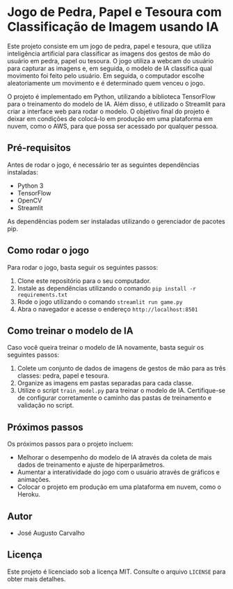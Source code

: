 # Jogo de Pedra, Papel e Tesoura com Classificação de Imagem usando IA

Este projeto consiste em um jogo de pedra, papel e tesoura, que utiliza inteligência artificial para classificar as imagens dos gestos de mão do usuário em pedra, papel ou tesoura. O jogo utiliza a webcam do usuário para capturar as imagens e, em seguida, o modelo de IA classifica qual movimento foi feito pelo usuário. Em seguida, o computador escolhe aleatoriamente um movimento e é determinado quem venceu o jogo. 

O projeto é implementado em Python, utilizando a biblioteca TensorFlow para o treinamento do modelo de IA. Além disso, é utilizado o Streamlit para criar a interface web para rodar o modelo. O objetivo final do projeto é deixar em condições de colocá-lo em produção em uma plataforma em nuvem, como o AWS, para que possa ser acessado por qualquer pessoa.

## Pré-requisitos

Antes de rodar o jogo, é necessário ter as seguintes dependências instaladas:

- Python 3
- TensorFlow
- OpenCV
- Streamlit

As dependências podem ser instaladas utilizando o gerenciador de pacotes pip.

## Como rodar o jogo

Para rodar o jogo, basta seguir os seguintes passos:

1. Clone este repositório para o seu computador.
2. Instale as dependências utilizando o comando `pip install -r requirements.txt`
3. Rode o jogo utilizando o comando `streamlit run game.py`
4. Abra o navegador e acesse o endereço `http://localhost:8501`

## Como treinar o modelo de IA

Caso você queira treinar o modelo de IA novamente, basta seguir os seguintes passos:

1. Colete um conjunto de dados de imagens de gestos de mão para as três classes: pedra, papel e tesoura.
2. Organize as imagens em pastas separadas para cada classe.
3. Utilize o script `train_model.py` para treinar o modelo de IA. Certifique-se de configurar corretamente o caminho das pastas de treinamento e validação no script.

## Próximos passos

Os próximos passos para o projeto incluem:

- Melhorar o desempenho do modelo de IA através da coleta de mais dados de treinamento e ajuste de hiperparâmetros.
- Aumentar a interatividade do jogo com o usuário através de gráficos e animações.
- Colocar o projeto em produção em uma plataforma em nuvem, como o Heroku.

## Autor

- José Augusto Carvalho

## Licença

Este projeto é licenciado sob a licença MIT. Consulte o arquivo `LICENSE` para obter mais detalhes.
